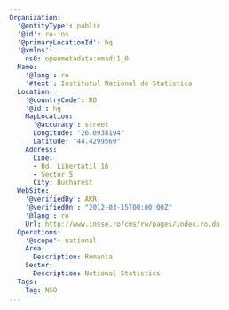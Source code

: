 ```yaml
---
Organization:
  '@entityType': public
  '@id': ro-ins
  '@primaryLocationId': hq
  '@xmlns':
    ns0: openmetadata:omad:1_0
  Name:
    '@lang': ro
    '#text': Institutul National de Statistica
  Location:
    '@countryCode': RO
    '@id': hq
    MapLocation:
      '@accuracy': street
      Longitude: "26.0938194"
      Latitude: "44.4299569"
    Address:
      Line:
      - Bd. Libertatil 16
      - Sector 5
      City: Bucharest
  WebSite:
    '@verifiedBy': AKR
    '@verifiedOn': "2012-03-15T00:00:00Z"
    '@lang': ro
    Url: http://www.insse.ro/cms/rw/pages/index.ro.do
  Operations:
    '@scope': national
    Area:
      Description: Romania
    Sector:
      Description: National Statistics
  Tags:
    Tag: NSO
...
```

